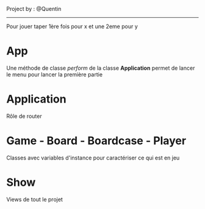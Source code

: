 Project by : @Quentin
***

Pour jouer taper 1ère fois pour x et une 2eme pour y

App
====

Une méthode de classe *perform* de la classe **Application** permet de lancer le menu pour lancer la première partie


Application
====

Rôle de router

Game - Board - Boardcase - Player
====

Classes avec variables d'instance pour caractériser ce qui est en jeu


Show
====

Views de tout le projet
